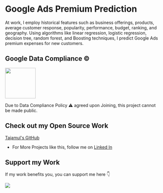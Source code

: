 # Google Ads Premium Prediction

At work, I employ historical features such as business offerings, products, average customer response, popularity, performance, budget, ranking, and geography. Using algorithms like linear regression, logistic regression, decision tree, random forest, and Boosting techniques, I predict Google Ads premium expenses for new customers.

## Google Data Compliance ©

<img align="center" height="100" src="https://upload.wikimedia.org/wikipedia/commons/thumb/2/2f/Google_2015_logo.svg/2560px-Google_2015_logo.svg.png"/>


Due to Data Compliance Policy ⚠️ agreed upon Joining, this project cannot be made public.


## Check out my Open Source Work
[Tajamul's GitHub](https://github.com/tajamulk2)
* For More Projects like this, follow me on [Linked In](https://www.linkedin.com/in/tajamulk2/)

## Support my Work
If my work benefits you, you can support me here 👇 


<a href="https://www.buymeacoffee.com/tajamulk2"><img src="https://img.buymeacoffee.com/button-api/?text=Buy me a Coffee&emoji=&slug=tajamulk2&button_colour=ffdd00&font_colour=000000&font_family=Bree&outline_colour=000000&coffee_colour=ffffff" /></a> 